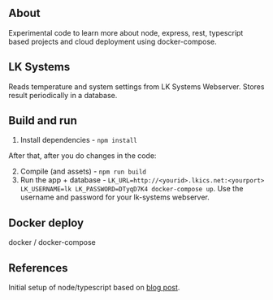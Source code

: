## About

Experimental code to learn more about node, express, rest, typescript based projects and cloud deployment using docker-compose.

## LK Systems

Reads temperature and system settings from LK Systems Webserver.
Stores result periodically in a database.

## Build and run
1. Install dependencies - `npm install`

After that, after you do changes in the code:

2. Compile (and assets) - `npm run build`
3. Run the app + database - `LK_URL=http://<yourid>.lkics.net:<yourport> LK_USERNAME=lk LK_PASSWORD=DTyqD7K4 docker-compose up`. Use the username and password for your lk-systems webserver.

## Docker deploy
docker / docker-compose

## References

Initial setup of node/typescript based on [blog post](http://mherman.org/blog/2016/11/05/developing-a-restful-api-with-node-and-typescript/#.WB3zyeErJE4).
